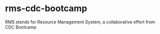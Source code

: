 # rms-cdc-bootcamp
RMS stands for Resource Management System, a collaborative effort from CDC Bootcamp
